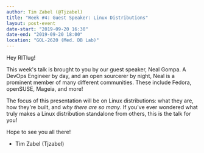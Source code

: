 ```yaml
---
author: Tim Zabel (@Tjzabel)
title: "Week #4: Guest Speaker: Linux Distributions"
layout: post-event
date-start: "2019-09-20 16:30"
date-end: "2019-09-20 18:00"
location: "GOL-2620 (Med. DB Lab)"
---
```


Hey RITlug!

This week's talk is brought to you by our guest speaker, Neal Gompa. A DevOps Engineer by day, and an open sourcerer by night, Neal is a prominent member of many different communities. These include Fedora, openSUSE, Mageia, and more!

The focus of this presentation will be on Linux distributions: what they are, how they're built, and *why there are so many*. If you've ever wondered what truly makes a Linux distribution standalone from others, this is the talk for you!


Hope to see you all there! 
- Tim Zabel (Tjzabel)
